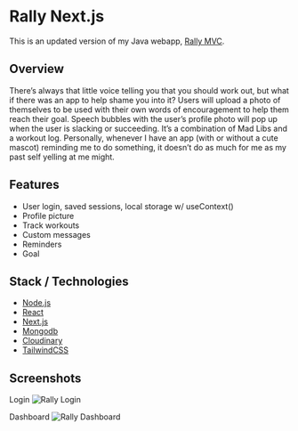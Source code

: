 # Rally Next.js

This is an updated version of my Java webapp, [Rally MVC](https://github.com/lurns/rally-mvc).

## Overview

There’s always that little voice telling you that you should work out, but what if there was an app to help shame you into it? Users will upload a photo of themselves to be used with their own words of encouragement to help them reach their goal. Speech bubbles with the user’s profile photo will pop up when the user is slacking or succeeding. It’s a combination of Mad Libs and a workout log. Personally, whenever I have an app (with or without a cute mascot) reminding me to do something, it doesn’t do as much for me as my past self yelling at me might.

## Features

- User login, saved sessions, local storage w/ useContext()
- Profile picture
- Track workouts
- Custom messages
- Reminders
- Goal

## Stack / Technologies

- [Node.js](https://nodejs.org)
- [React](https://reactjs.org)
- [Next.js](https://nextjs.org)
- [Mongodb](https://mongodb.com)
- [Cloudinary](https://cloudinary.com)
- [TailwindCSS](https://tailwindcss.com)

## Screenshots

Login
![Rally Login](https://res.cloudinary.com/dgnsgqoi9/image/upload/v1647227560/rally/rally-screen-1_qlebn9.png)

Dashboard
![Rally Dashboard](https://res.cloudinary.com/dgnsgqoi9/image/upload/v1647227836/rally/rally-screen-2b_scdag5.png)